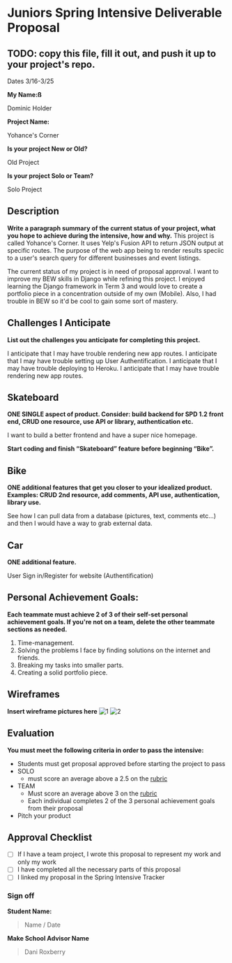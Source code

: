 # Juniors Spring Intensive Deliverable Proposal

## TODO: copy this file, fill it out, and push it up to your project's repo.

Dates 3/16-3/25

**My Name:ß** 

Dominic Holder

**Project Name:**

Yohance's Corner


**Is your project New or Old?**

Old Project


**Is your project Solo or Team?**

Solo Project

## Description

**Write a paragraph summary of the current status of your project, what you hope to achieve during the intensive, how and why.**
This project is called Yohance's Corner. It uses Yelp's Fusion API to return JSON output at specific routes. The purpose of the web app being to render results speciic to a user's search query for different businesses and event listings.

The current status of my project is in need of proposal approval. I want to improve my BEW skills in Django while refining this project. I enjoyed learning the Django framework in Term 3 and would love to create a portfolio piece in a concentration outside of my own (Mobile). Also, I had trouble in BEW so it'd be cool to gain some sort of mastery.

## Challenges I Anticipate

**List out the challenges you anticipate for completing this project.**

I anticipate that I may have trouble rendering new app routes. 
I anticipate that I may have trouble setting up User Authentification. 
I anticipate that I may have trouble deploying to Heroku. 
I anticipate that I may have trouble rendering new app routes. 

## Skateboard

**ONE SINGLE aspect of product. Consider: build backend for SPD 1.2 front end, CRUD one resource, use API or library, authentication etc.**

I want to build a better frontend and have a super nice homepage.

**Start coding and finish “Skateboard” feature before beginning “Bike”.** 

## Bike
**ONE additional features that get you closer to your idealized product. Examples: CRUD 2nd resource, add comments, API use, authentication, library use.**

See how I can pull data from a database (pictures, text, comments etc...) and then I would have a way to grab external data. 

## Car
**ONE additional feature.**

User Sign in/Register for website (Authentification)


## Personal Achievement Goals:

**Each teammate must achieve 2 of 3 of their self-set personal achievement goals. If you're not on a team, delete the other teammate sections as needed.** 

1. Time-management.
2. Solving the problems I face by finding solutions on the internet and friends.
3. Breaking my tasks into smaller parts.
4. Creating a solid portfolio piece.

## Wireframes

**Insert wireframe pictures here**
![1](IMG_0151.jpg)
![2](IMG_0152.jpg)
<!-- ![3](static/yohancescornerwireframe3.jpg) -->


## Evaluation

**You must meet the following criteria in order to pass the intensive:**

- Students must get proposal approved before starting the project to pass
- SOLO 
    - must score an average above a 2.5 on the [rubric]
- TEAM 
    - Must score an average above 3 on the [rubric]
    - Each individual completes 2 of the 3 personal achievement goals from their proposal
- Pitch your product

[rubric]:https://docs.google.com/document/d/1IOQDmohLBEBT-hyr-2vgw1mbZUNsq3fHxVfH0oRmVt0/edit


## Approval Checklist
- [ ] If I have a team project, I wrote this proposal to represent my work and only my work
- [ ] I have completed all the necessary parts of this proposal
- [ ] I linked my proposal in the Spring Intensive Tracker

### Sign off

**Student Name:**                
> Name / Date

**Make School Advisor Name**
> Dani Roxberry
